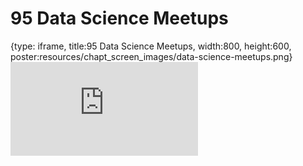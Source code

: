 # 95 Data Science Meetups
 
{type: iframe, title:95 Data Science Meetups, width:800, height:600, poster:resources/chapt_screen_images/data-science-meetups.png}
![](https://datatrail-jhu.github.io/DataTrail/no_toc/data-science-meetups.html)
 

 
